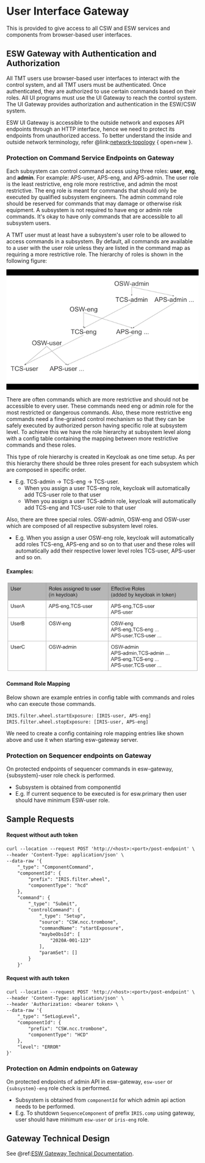 # User Interface Gateway

This is provided to give access to all CSW and ESW services and components from browser-based user interfaces.

## ESW Gateway with Authentication and Authorization

All TMT users use browser-based user interfaces to interact with the control system, and all TMT users must be
authenticated. Once authenticated, they are authorized to use certain commands based on their roles. 
All UI programs must use the UI Gateway to reach the control system. The UI Gateway provides authorization and authentication 
in the ESW/CSW system. 

ESW UI Gateway is accessible to the outside network and exposes API endpoints through an HTTP interface, hence we need to
protect its endpoints from unauthorized access. To better understand the inside and outside network terminology, refer @link:[network-topology](https://tmtsoftware.github.io/csw/0.1.0-SNAPSHOT/deployment/network-topology.html) { open=new }.
  
### Protection on Command Service Endpoints on Gateway

Each subsystem can control command access using three roles: **user**, **eng**, and **admin**. 
For example: APS-user, APS-eng, and APS-admin.
The user role is the least restrictive, eng role more restrictive, and admin the most restrictive. The eng role is
meant for commands that should only be executed by qualified subsystem engineers. The admin command role should be reserved
for commands that may damage or otherwise risk equipment. A subsystem is not required to have eng or admin role commands.
It's okay to have only commands that are accessible to all subsystem users.  

A TMT user must at least have a subsystem's user role to be allowed to access commands in a subsystem.
By default, all commands are available to a user with the user role unless they are listed in the command map 
as requiring a more restrictive role. The hierarchy of roles is shown in the following figure:

![Role Hierarchy](../images/gateway/role-hierarchy.png)
 
There are often commands which are more restrictive and should not be accessible to every user. These commands 
need eng or admin role for the most restricted or dangerous commands. 
Also, these more restrictive eng commands need a fine-grained control mechanism so that they can be
safely executed by authorized person having specific role at subsystem level. To achieve this we have the
role hierarchy at subsystem level along with a config table containing the mapping between more restrictive
commands and these roles.

This type of role hierarchy is created in Keycloak as one time setup.
As per this hierarchy there should be three roles present for each subsystem which are composed in specific order.

* E.g. TCS-admin -> TCS-eng -> TCS-user. 
    * When you assign a user TCS-eng role, keycloak will automatically add TCS-user role to that user
    * When you assign a user TCS-admin role, keycloak will automatically add TCS-eng and TCS-user role to that user

Also, there are three special roles. OSW-admin, OSW-eng and OSW-user which are composed of all respective subsystem level roles. 

* E.g. When you assign a user OSW-eng role, keycloak will automatically add roles TCS-eng, APS-eng and so on to that
user and these roles will automatically add their respective lower level roles TCS-user, APS-user and so on.
 
#### Examples:

![User Roles](../images/gateway/user-roles.png)

#### Command Role Mapping
Below shown are example entries in config table with commands and roles who can execute those commands.

```
IRIS.filter.wheel.startExposure: [IRIS-user, APS-eng]
IRIS.filter.wheel.stopExposure: [IRIS-user, APS-eng]
```

We need to create a config containing role mapping entries like shown above and use it when starting esw-gateway server. 

### Protection on Sequencer endpoints on Gateway  

On protected endpoints of sequencer commands in esw-gateway, {subsystem}-user role check is performed. 

* Subsystem is obtained from componentId
* E.g. If current sequence to be executed is for esw.primary then user should have minimum ESW-user role.

## Sample Requests

#### Request without auth token
```http request
curl --location --request POST 'http://<host>:<port>/post-endpoint' \
--header 'Content-Type: application/json' \
--data-raw '{
    "_type": "ComponentCommand",
    "componentId": {
        "prefix": "IRIS.filter.wheel",
        "componentType": "hcd"
    },
    "command": {
        "_type": "Submit",
        "controlCommand": {
            "_type": "Setup",
            "source": "CSW.ncc.trombone",
            "commandName": "startExposure",
            "maybeObsId": [
                "2020A-001-123"
            ],
            "paramSet": []
        }
    }'
```

#### Request with auth token
```http request
curl --location --request POST 'http://<host>:<port>/post-endpoint' \
--header 'Content-Type: application/json' \
--header 'Authorization: <bearer token> \
--data-raw '{
    "_type": "SetLogLevel",
    "componentId": {
        "prefix": "CSW.ncc.trombone",
        "componentType": "HCD"
    },
    "level": "ERROR"
}'
```

### Protection on Admin endpoints on Gateway  

On protected endpoints of admin API in esw-gateway, `esw-user` or `{subsystem}-eng` role check is performed.

* Subsystem is obtained from `componentId` for which admin api action needs to be performed.
* E.g. To shutdown `SequenceComponent` of prefix `IRIS.comp` using gateway, user should have minimum `esw-user` or `iris-eng` role.
  
## Gateway Technical Design

See @ref:[ESW Gateway Technical Documentation](../technical/gateway-tech.md).

